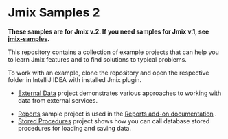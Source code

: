 # Jmix Samples 2

**These samples are for Jmix v.2. If you need samples for Jmix v.1, see [jmix-samples](https://github.com/jmix-framework/jmix-samples).**

This repository contains a collection of example projects that can help you to learn Jmix features and to find solutions to typical problems.   

To work with an example, clone the repository and open the respective folder in IntelliJ IDEA with installed Jmix plugin.

- [External Data](external-data-sample) project demonstrates various approaches to working with data from external services.
<!-- - [Kerberos](kerberos-sample) project demonstrates how to enable clients (browsers), authenticated in a Windows domain, to be transparently authenticated in Jmix application using Kerberos/SPNEGO without the need to type in a password again. -->
<!-- - [Social Login](social-login-sample) project demonstrates how to implement additional authentication through external providers: Google and GitHub. -->
<!-- - [Stored Procedures](stored-procedures-sample) project shows how you can call database stored procedures for loading and saving data. -->
- [Reports](reports-sample) sample project is used in the [Reports add-on documentation](https://docs.jmix.io/jmix/reports/index.html) .
- [Stored Procedures](stored-procedures-sample) project shows how you can call database stored procedures for loading and saving data.

<!-- See also the [Jmix UI Samples](https://demo.jmix.io/ui-samples) web application which contains lots of examples related to UI. -->
